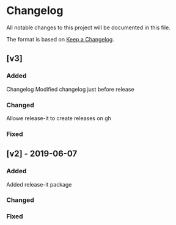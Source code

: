 # Changelog

All notable changes to this project will be documented in this file.

The format is based on [Keep a Changelog](https://keepachangelog.com/en/1.0.0/).

## [v3]

### Added
Changelog
Modified changelog just before release

### Changed
Allowe release-it to create releases on gh

### Fixed

## [v2] - 2019-06-07

### Added
Added release-it package

### Changed

### Fixed
